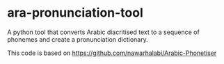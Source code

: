 # ara-pronunciation-tool

A python tool that converts Arabic diacritised text to a sequence of phonemes and create a pronunciation dictionary. 

This code  is based on https://github.com/nawarhalabi/Arabic-Phonetiser

 